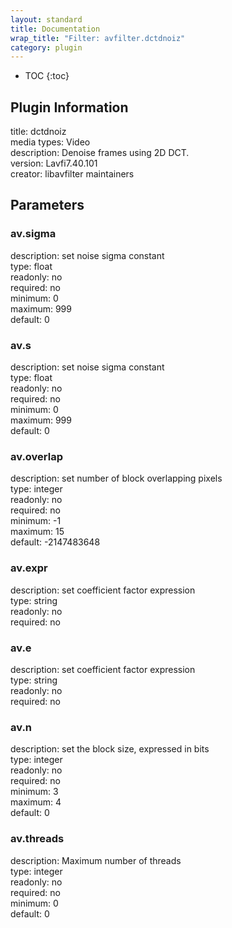 ```yaml
---
layout: standard
title: Documentation
wrap_title: "Filter: avfilter.dctdnoiz"
category: plugin
---
```

* TOC
{:toc}

## Plugin Information

title: dctdnoiz  
media types:
Video  
description: Denoise frames using 2D DCT.  
version: Lavfi7.40.101  
creator: libavfilter maintainers  

## Parameters

### av.sigma

  
description:
set noise sigma constant  
type: float  
readonly: no  
required: no  
minimum: 0  
maximum: 999  
default: 0  

### av.s

  
description:
set noise sigma constant  
type: float  
readonly: no  
required: no  
minimum: 0  
maximum: 999  
default: 0  

### av.overlap

  
description:
set number of block overlapping pixels  
type: integer  
readonly: no  
required: no  
minimum: -1  
maximum: 15  
default: -2147483648  

### av.expr

  
description:
set coefficient factor expression  
type: string  
readonly: no  
required: no  

### av.e

  
description:
set coefficient factor expression  
type: string  
readonly: no  
required: no  

### av.n

  
description:
set the block size, expressed in bits  
type: integer  
readonly: no  
required: no  
minimum: 3  
maximum: 4  
default: 0  

### av.threads

  
description:
Maximum number of threads  
type: integer  
readonly: no  
required: no  
minimum: 0  
default: 0  

